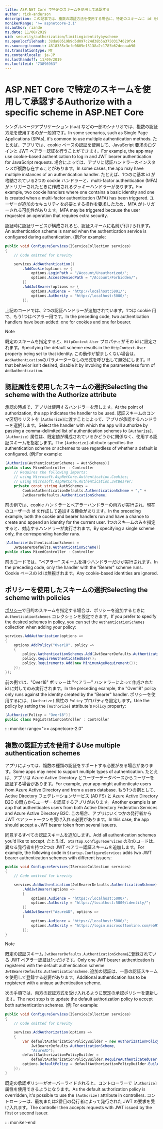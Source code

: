 ```yaml
---
title: ASP.NET Core で特定のスキームを使用して承認する
author: rick-anderson
description: この記事では、複数の認証方法を使用する場合に、特定のスキームに id を制限する方法について説明します。
monikerRange: '>= aspnetcore-2.1'
ms.author: riande
ms.date: 11/08/2019
uid: security/authorization/limitingidentitybyscheme
ms.openlocfilehash: 38da80519b9d5d097c24d38b5a37503174629fc4
ms.sourcegitcommit: 4818385c3cfe0805e15138a2c1785b62deeaab90
ms.translationtype: MT
ms.contentlocale: ja-JP
ms.lasthandoff: 11/09/2019
ms.locfileid: "73896963"
---
```

# <a name="authorize-with-a-specific-scheme-in-aspnet-core"></a><span data-ttu-id="8a5d2-103">ASP.NET Core で特定のスキームを使用して承認する</span><span class="sxs-lookup"><span data-stu-id="8a5d2-103">Authorize with a specific scheme in ASP.NET Core</span></span>

<span data-ttu-id="8a5d2-104">シングルページアプリケーション (spa) などの一部のシナリオでは、複数の認証方法を使用するのが一般的です。</span><span class="sxs-lookup"><span data-stu-id="8a5d2-104">In some scenarios, such as Single Page Applications (SPAs), it's common to use multiple authentication methods.</span></span> <span data-ttu-id="8a5d2-105">たとえば、アプリでは、cookie ベースの認証を使用して、JavaScript 要求のログインと JWT ベアラー認証を行うことができます。</span><span class="sxs-lookup"><span data-stu-id="8a5d2-105">For example, the app may use cookie-based authentication to log in and JWT bearer authentication for JavaScript requests.</span></span> <span data-ttu-id="8a5d2-106">場合によっては、アプリに認証ハンドラーのインスタンスが複数存在することがあります。</span><span class="sxs-lookup"><span data-stu-id="8a5d2-106">In some cases, the app may have multiple instances of an authentication handler.</span></span> <span data-ttu-id="8a5d2-107">たとえば、1つのに基本 id が格納されている2つの cookie ハンドラーと、multi-factor authentication (MFA) がトリガーされたときに作成されるクッキーハンドラーがあります。</span><span class="sxs-lookup"><span data-stu-id="8a5d2-107">For example, two cookie handlers where one contains a basic identity and one is created when a multi-factor authentication (MFA) has been triggered.</span></span> <span data-ttu-id="8a5d2-108">ユーザーが追加のセキュリティを必要とする操作を要求したため、MFA がトリガーされる可能性があります。</span><span class="sxs-lookup"><span data-stu-id="8a5d2-108">MFA may be triggered because the user requested an operation that requires extra security.</span></span>

<span data-ttu-id="8a5d2-109">認証時に認証サービスが構成されると、認証スキームに名前が付けられます。</span><span class="sxs-lookup"><span data-stu-id="8a5d2-109">An authentication scheme is named when the authentication service is configured during authentication.</span></span> <span data-ttu-id="8a5d2-110">(例:</span><span class="sxs-lookup"><span data-stu-id="8a5d2-110">For example:</span></span>

```csharp
public void ConfigureServices(IServiceCollection services)
{
    // Code omitted for brevity

    services.AddAuthentication()
        .AddCookie(options => {
            options.LoginPath = "/Account/Unauthorized/";
            options.AccessDeniedPath = "/Account/Forbidden/";
        })
        .AddJwtBearer(options => {
            options.Audience = "http://localhost:5001/";
            options.Authority = "http://localhost:5000/";
        });
```

<span data-ttu-id="8a5d2-111">上記のコードでは、2つの認証ハンドラーが追加されています。1つは cookie 用で、もう1つはベアラー用です。</span><span class="sxs-lookup"><span data-stu-id="8a5d2-111">In the preceding code, two authentication handlers have been added: one for cookies and one for bearer.</span></span>

>[!NOTE]
><span data-ttu-id="8a5d2-112">既定のスキームを指定すると、`HttpContext.User` プロパティがその id に設定されます。</span><span class="sxs-lookup"><span data-stu-id="8a5d2-112">Specifying the default scheme results in the `HttpContext.User` property being set to that identity.</span></span> <span data-ttu-id="8a5d2-113">この動作が望ましくない場合は、`AddAuthentication`のパラメーターなしの形式を呼び出して無効にします。</span><span class="sxs-lookup"><span data-stu-id="8a5d2-113">If that behavior isn't desired, disable it by invoking the parameterless form of `AddAuthentication`.</span></span>

## <a name="selecting-the-scheme-with-the-authorize-attribute"></a><span data-ttu-id="8a5d2-114">認証属性を使用したスキームの選択</span><span class="sxs-lookup"><span data-stu-id="8a5d2-114">Selecting the scheme with the Authorize attribute</span></span>

<span data-ttu-id="8a5d2-115">承認の時点で、アプリは使用するハンドラーを示します。</span><span class="sxs-lookup"><span data-stu-id="8a5d2-115">At the point of authorization, the app indicates the handler to be used.</span></span> <span data-ttu-id="8a5d2-116">認証スキームのコンマ区切りリストを `[Authorize]`に渡すことによって、アプリが承認するハンドラーを選択します。</span><span class="sxs-lookup"><span data-stu-id="8a5d2-116">Select the handler with which the app will authorize by passing a comma-delimited list of authentication schemes to `[Authorize]`.</span></span> <span data-ttu-id="8a5d2-117">`[Authorize]` 属性は、既定値が構成されているかどうかに関係なく、使用する認証スキームを指定します。</span><span class="sxs-lookup"><span data-stu-id="8a5d2-117">The `[Authorize]` attribute specifies the authentication scheme or schemes to use regardless of whether a default is configured.</span></span> <span data-ttu-id="8a5d2-118">(例:</span><span class="sxs-lookup"><span data-stu-id="8a5d2-118">For example:</span></span>

```csharp
[Authorize(AuthenticationSchemes = AuthSchemes)]
public class MixedController : Controller
    // Requires the following imports:
    // using Microsoft.AspNetCore.Authentication.Cookies;
    // using Microsoft.AspNetCore.Authentication.JwtBearer;
    private const string AuthSchemes =
        CookieAuthenticationDefaults.AuthenticationScheme + "," +
        JwtBearerDefaults.AuthenticationScheme;
```

<span data-ttu-id="8a5d2-119">前の例では、cookie ハンドラーとベアラーハンドラーの両方が実行され、現在のユーザーの id を作成して追加する機会があります。</span><span class="sxs-lookup"><span data-stu-id="8a5d2-119">In the preceding example, both the cookie and bearer handlers run and have a chance to create and append an identity for the current user.</span></span> <span data-ttu-id="8a5d2-120">1つのスキームのみを指定すると、対応するハンドラーが実行されます。</span><span class="sxs-lookup"><span data-stu-id="8a5d2-120">By specifying a single scheme only, the corresponding handler runs.</span></span>

```csharp
[Authorize(AuthenticationSchemes = 
    JwtBearerDefaults.AuthenticationScheme)]
public class MixedController : Controller
```

<span data-ttu-id="8a5d2-121">前のコードでは、"ベアラー" スキームを持つハンドラーだけが実行されます。</span><span class="sxs-lookup"><span data-stu-id="8a5d2-121">In the preceding code, only the handler with the "Bearer" scheme runs.</span></span> <span data-ttu-id="8a5d2-122">Cookie ベースの id は無視されます。</span><span class="sxs-lookup"><span data-stu-id="8a5d2-122">Any cookie-based identities are ignored.</span></span>

## <a name="selecting-the-scheme-with-policies"></a><span data-ttu-id="8a5d2-123">ポリシーを使用したスキームの選択</span><span class="sxs-lookup"><span data-stu-id="8a5d2-123">Selecting the scheme with policies</span></span>

<span data-ttu-id="8a5d2-124">[ポリシー](xref:security/authorization/policies)で目的のスキームを指定する場合は、ポリシーを追加するときに `AuthenticationSchemes` コレクションを設定できます。</span><span class="sxs-lookup"><span data-stu-id="8a5d2-124">If you prefer to specify the desired schemes in [policy](xref:security/authorization/policies), you can set the `AuthenticationSchemes` collection when adding your policy:</span></span>

```csharp
services.AddAuthorization(options =>
{
    options.AddPolicy("Over18", policy =>
    {
        policy.AuthenticationSchemes.Add(JwtBearerDefaults.AuthenticationScheme);
        policy.RequireAuthenticatedUser();
        policy.Requirements.Add(new MinimumAgeRequirement());
    });
});
```

<span data-ttu-id="8a5d2-125">前の例では、"Over18" ポリシーは "ベアラー" ハンドラーによって作成された id に対してのみ実行されます。</span><span class="sxs-lookup"><span data-stu-id="8a5d2-125">In the preceding example, the "Over18" policy only runs against the identity created by the "Bearer" handler.</span></span> <span data-ttu-id="8a5d2-126">ポリシーを使用するには、`[Authorize]` 属性の `Policy` プロパティを設定します。</span><span class="sxs-lookup"><span data-stu-id="8a5d2-126">Use the policy by setting the `[Authorize]` attribute's `Policy` property:</span></span>

```csharp
[Authorize(Policy = "Over18")]
public class RegistrationController : Controller
```

::: moniker range=">= aspnetcore-2.0"

## <a name="use-multiple-authentication-schemes"></a><span data-ttu-id="8a5d2-127">複数の認証方式を使用する</span><span class="sxs-lookup"><span data-stu-id="8a5d2-127">Use multiple authentication schemes</span></span>

<span data-ttu-id="8a5d2-128">アプリによっては、複数の種類の認証をサポートする必要がある場合があります。</span><span class="sxs-lookup"><span data-stu-id="8a5d2-128">Some apps may need to support multiple types of authentication.</span></span> <span data-ttu-id="8a5d2-129">たとえば、アプリは Azure Active Directory とユーザーデータベースからユーザーを認証する場合があります。</span><span class="sxs-lookup"><span data-stu-id="8a5d2-129">For example, your app might authenticate users from Azure Active Directory and from a users database.</span></span> <span data-ttu-id="8a5d2-130">もう1つの例として、Active Directory フェデレーションサービス (AD FS) と Azure Active Directory B2C の両方からユーザーを認証するアプリがあります。</span><span class="sxs-lookup"><span data-stu-id="8a5d2-130">Another example is an app that authenticates users from both Active Directory Federation Services and Azure Active Directory B2C.</span></span> <span data-ttu-id="8a5d2-131">この場合、アプリはいくつかの発行者から JWT ベアラートークンを受け入れる必要があります。</span><span class="sxs-lookup"><span data-stu-id="8a5d2-131">In this case, the app should accept a JWT bearer token from several issuers.</span></span>

<span data-ttu-id="8a5d2-132">同意するすべての認証スキームを追加します。</span><span class="sxs-lookup"><span data-stu-id="8a5d2-132">Add all authentication schemes you'd like to accept.</span></span> <span data-ttu-id="8a5d2-133">たとえば、`Startup.ConfigureServices` の次のコードは、異なる発行者を持つ2つの JWT ベアラー認証スキームを追加します。</span><span class="sxs-lookup"><span data-stu-id="8a5d2-133">For example, the following code in `Startup.ConfigureServices` adds two JWT bearer authentication schemes with different issuers:</span></span>

```csharp
public void ConfigureServices(IServiceCollection services)
{
    // Code omitted for brevity

    services.AddAuthentication(JwtBearerDefaults.AuthenticationScheme)
        .AddJwtBearer(options =>
        {
            options.Audience = "https://localhost:5000/";
            options.Authority = "https://localhost:5000/identity/";
        })
        .AddJwtBearer("AzureAD", options =>
        {
            options.Audience = "https://localhost:5000/";
            options.Authority = "https://login.microsoftonline.com/eb971100-6f99-4bdc-8611-1bc8edd7f436/";
        });
}
```

> [!NOTE]
> <span data-ttu-id="8a5d2-134">既定の認証スキーム `JwtBearerDefaults.AuthenticationScheme`に登録されている JWT ベアラー認証は1つだけです。</span><span class="sxs-lookup"><span data-stu-id="8a5d2-134">Only one JWT bearer authentication is registered with the default authentication scheme `JwtBearerDefaults.AuthenticationScheme`.</span></span> <span data-ttu-id="8a5d2-135">追加の認証は、一意の認証スキームを使用して登録する必要があります。</span><span class="sxs-lookup"><span data-stu-id="8a5d2-135">Additional authentication has to be registered with a unique authentication scheme.</span></span>

<span data-ttu-id="8a5d2-136">次の手順では、両方の認証方式を受け入れるように既定の承認ポリシーを更新します。</span><span class="sxs-lookup"><span data-stu-id="8a5d2-136">The next step is to update the default authorization policy to accept both authentication schemes.</span></span> <span data-ttu-id="8a5d2-137">(例:</span><span class="sxs-lookup"><span data-stu-id="8a5d2-137">For example:</span></span>

```csharp
public void ConfigureServices(IServiceCollection services)
{
    // Code omitted for brevity

    services.AddAuthorization(options =>
    {
        var defaultAuthorizationPolicyBuilder = new AuthorizationPolicyBuilder(
            JwtBearerDefaults.AuthenticationScheme,
            "AzureAD");
        defaultAuthorizationPolicyBuilder = 
            defaultAuthorizationPolicyBuilder.RequireAuthenticatedUser();
        options.DefaultPolicy = defaultAuthorizationPolicyBuilder.Build();
    });
}
```

<span data-ttu-id="8a5d2-138">既定の承認ポリシーがオーバーライドされると、コントローラーで `[Authorize]` 属性を使用できるようになります。</span><span class="sxs-lookup"><span data-stu-id="8a5d2-138">As the default authorization policy is overridden, it's possible to use the `[Authorize]` attribute in controllers.</span></span> <span data-ttu-id="8a5d2-139">コントローラーは、最初または2番目の発行者によって発行された JWT の要求を受け入れます。</span><span class="sxs-lookup"><span data-stu-id="8a5d2-139">The controller then accepts requests with JWT issued by the first or second issuer.</span></span>

::: moniker-end
